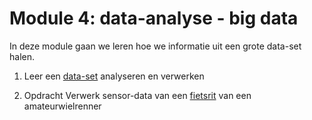 # Module 4: data-analyse - big data

In deze module gaan we leren hoe we informatie uit een grote data-set halen. 

1. Leer een [data-set](/python/files) analyseren en verwerken

2. <span class="badge badge-primary">Opdracht</span> Verwerk sensor-data van een [fietsrit](/digitaldoping/dataverwerken) van een amateurwielrenner

